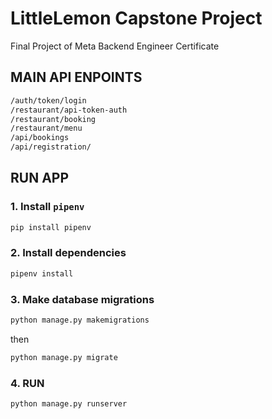 # LittleLemon Capstone Project

Final Project of Meta Backend Engineer Certificate

## MAIN API ENPOINTS

```bash
/auth/token/login
/restaurant/api-token-auth
/restaurant/booking
/restaurant/menu
/api/bookings
/api/registration/
```

## RUN APP

### 1. Install `pipenv`

```bash
pip install pipenv
```

### 2. Install dependencies

```bash
pipenv install
```

### 3. Make database migrations

```bash
python manage.py makemigrations
```

then

```bash
python manage.py migrate
```

### 4. RUN

```bash
python manage.py runserver
```
